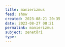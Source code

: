 ```yaml
---
title: manierizmus
feed: show
created: 2023-08-21 20:35
date: 2023-08-27 08:21
permalink: manierizmus
subject: zenetöri
type: 
---
```

